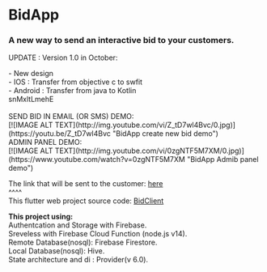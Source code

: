 



# BidApp

<h3>A new way to send an interactive bid to your customers.</h3>
<p>UPDATE : Version 1.0 in October: </p>
- New design<br>
- IOS : Transfer from objective c to swfit<br>
- Android : Transfer from java to Kotlin<br>
snMxltLmehE
<br><br>
SEND BID IN EMAIL (OR SMS) DEMO:
<br>
[![IMAGE ALT TEXT](http://img.youtube.com/vi/Z_tD7wl4Bvc/0.jpg)](https://youtu.be/Z_tD7wl4Bvc "BidApp create new bid demo")
<br>
ADMIN PANEL DEMO:
<br>
[![IMAGE ALT TEXT](http://img.youtube.com/vi/0zgNTF5M7XM/0.jpg)](https://www.youtube.com/watch?v=0zgNTF5M7XM "BidApp Admib panel demo")



The link that will be sent to the customer: <a href="https://lproject-a1460.web.app/?tenant=XMqoQLgYxIi1u9Bfwh6U&bid=l9MURjFO95gRSTONymmi&creator=lhDqqZZPHMUExcOa5YfQCEtg70p2">here</a>
<br>
^^^^ 
<br>
This flutter web project source code: <a href = "https://github.com/DorDorel/bid-client"> BidClient</a>


<strong> This project using: </strong> <br>
Authentcation and Storage with Firebase.
<br>
Sreveless with Firebase Cloud Function (node.js v14).
<br>
Remote Database(nosql): Firebase Firestore.
<br>
Local Database(nosql): Hive.
<br>
State architecture and di : Provider(v 6.0).
<br>

